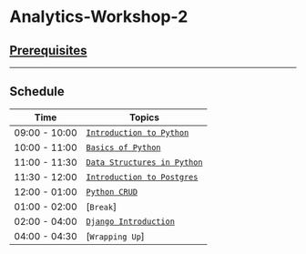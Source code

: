 # Analytics-Workshop-2

## [Prerequisites](prerequisite.md)

<hr>

## Schedule
| Time            | Topics
|-----------------|-------
| 09:00 - 10:00   |  [`Introduction to Python`](python_intro.md)
| 10:00 - 11:00   |  [`Basics of Python`](basics_of_python.md)
| 11:00 - 11:30   |  [`Data Structures in Python`](python_data_structures.md)
| 11:30 - 12:00   |  [`Introduction to Postgres`](postgres_intro.md)
| 12:00 - 01:00   |  [`Python CRUD`](python_crud.md)
| 01:00 - 02:00   |  [`Break`]
| 02:00 - 04:00   |  [`Django Introduction`](django_intro.md)
| 04:00 - 04:30   |  [`Wrapping Up`]